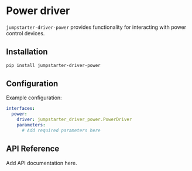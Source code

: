 # Power driver

`jumpstarter-driver-power` provides functionality for interacting with power control devices.

## Installation

```bash
pip install jumpstarter-driver-power
```

## Configuration

Example configuration:

```yaml
interfaces:
  power:
    driver: jumpstarter_driver_power.PowerDriver
    parameters:
      # Add required parameters here
```

## API Reference

Add API documentation here.
